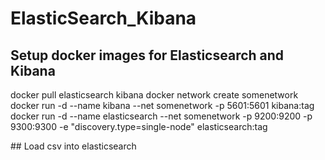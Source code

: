 # ElasticSearch_Kibana

## Setup docker images for Elasticsearch and Kibana
docker pull elasticsearch kibana 
docker network create somenetwork
docker run -d --name kibana --net somenetwork -p 5601:5601 kibana:tag
docker run -d --name elasticsearch --net somenetwork -p 9200:9200 -p 9300:9300 -e "discovery.type=single-node" elasticsearch:tag

## Load csv into elasticsearch
